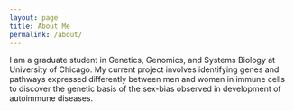 ```yaml
---
layout: page
title: About Me
permalink: /about/
---
```


I am a graduate student in Genetics, Genomics, and Systems Biology at University of Chicago. My current project involves identifying genes and pathways expressed differently between men and women in immune cells to discover the genetic basis of the sex-bias observed in development of autoimmune diseases.
